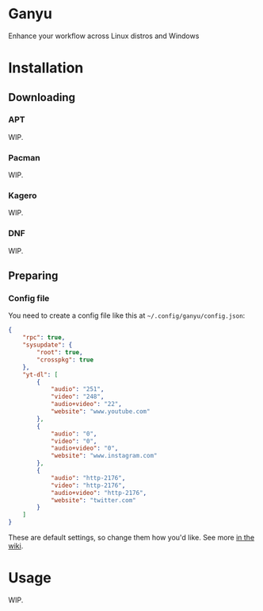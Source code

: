 # Ganyu
Enhance your workflow across Linux distros and Windows

# Installation
## Downloading
### APT
WIP.

### Pacman
WIP.

### Kagero
WIP.

### DNF
WIP.

## Preparing
### Config file
You need to create a config file like this at `~/.config/ganyu/config.json`:
```json
{
    "rpc": true,
    "sysupdate": {
        "root": true,
        "crosspkg": true
    },
    "yt-dl": [
        {
            "audio": "251",
            "video": "248",
            "audio+video": "22",
            "website": "www.youtube.com"
        },
        {
            "audio": "0",
            "video": "0",
            "audio+video": "0",
            "website": "www.instagram.com"
        },
        {
            "audio": "http-2176",
            "video": "http-2176",
            "audio+video": "http-2176",
            "website": "twitter.com"
        }
    ]
}
```
These are default settings, so change them how you'd like. See more [in the wiki](https://github.com/Stridsvagn69420/ganyu/wiki/Config).

# Usage
WIP.